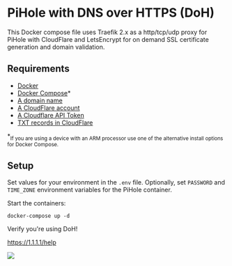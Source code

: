 # PiHole with DNS over HTTPS (DoH)

This Docker compose file uses Traefik 2.x as a http/tcp/udp proxy for PiHole with CloudFlare and LetsEncrypt for on demand SSL certificate generation and domain validation.

## Requirements

* [Docker](https://www.docker.com/)
* [Docker Compose](https://docs.docker.com/compose/install/)*
* [A domain name](https://www.namecheap.com/)
* [A CloudFlare account](https://cloudflare.com/)
* [A Cloudflare API Token](https://go-acme.github.io/lego/dns/cloudflare/#api-tokens)
* [TXT records in CloudFlare](https://www.cloudflare.com/learning/dns/dns-records/dns-txt-record/)

*<sub>If you are using a device with an ARM processor use one of the alternative install options for Docker Compose.</sub>
## Setup

Set values for your environment in the `.env` file. Optionally, set `PASSWORD` and `TIME_ZONE` environment variables for the PiHole container.

Start the containers:

```shell
docker-compose up -d
```

Verify you're using DoH!

https://1.1.1.1/help

![](https://i.imgur.com/RhrpaoH.png)
